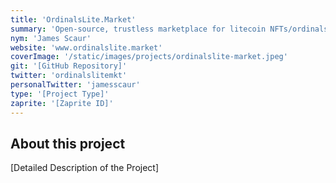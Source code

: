 ```yaml
---
title: 'OrdinalsLite.Market'
summary: 'Open-source, trustless marketplace for litecoin NFTs/ordinals/inscriptions. Forked from openordex.org'
nym: 'James Scaur'
website: 'www.ordinalslite.market'
coverImage: '/static/images/projects/ordinalslite-market.jpeg'
git: '[GitHub Repository]'
twitter: 'ordinalslitemkt'
personalTwitter: 'jamesscaur'
type: '[Project Type]'
zaprite: '[Zaprite ID]'
---
```


## About this project

[Detailed Description of the Project]
